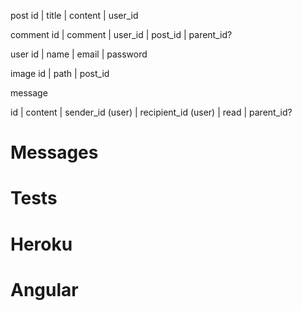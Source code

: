 post
id | title | content | user_id


comment
id | comment | user_id | post_id | parent_id?


user
id | name | email | password

image 
id | path | post_id


message

id | content | sender_id (user) | recipient_id (user) | read | parent_id?

<!-- thread 
id |  -->
# Messages
# Tests
# Heroku
# Angular

